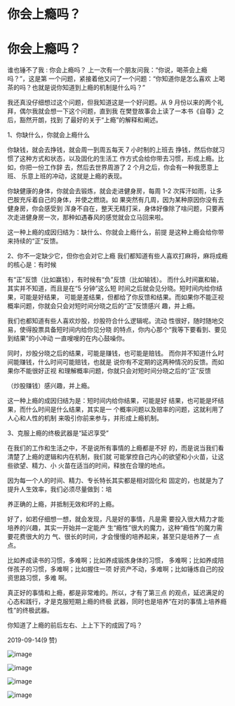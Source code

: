 # 你会上瘾吗？

# 你会上瘾吗？

谁也锤不了我 : 你会上瘾吗？ 上一次有一个朋友问我：“你说，喝茶会上瘾吗？”，这是第 一个问题，紧接着他又问了一个问题：“你知道你是怎么喜欢 上喝茶的吗？也就是说你知道到上瘾的机制是什么吗？”

我还真没仔细想过这个问题，但我知道这是一个好问题。从 9 月份以来的两个礼拜，偶尔我就会想一下这个问题，直到我 在樊登故事会上读了一本书《自尊》之后，豁然开朗，找到 了最好的关于“上瘾”的解释和阐述。

1、你缺什么，你就会上瘾什么

你缺钱，就会去挣钱，就会周一到周五每天 7 小时制的上班去 挣钱，然后你就习惯了这种方式和状态，以及固化的生活工 作方式会给你带去习惯，形成上瘾。比如，你把一份工作辞 去，然后去世界周游了 2 个月之后，你会有一种我愿意上班、 乐意上班的冲动，这就是上瘾的表现。

你缺健康的身体，你就会去锻炼，就会走进健身房，每周 1-2 次挥汗如雨，让多巴胺充斥着自己的身体，并使之燃烧。如 果突然有几周，因为某种原因你没有去健身房，你会感受到 浑身不自在，整天无精打采，身体好像除了啥问题，只要再 次走进健身房一次，那种如遇春风的感觉就会立马回来啦。

这一种上瘾的成因归结为：缺什么、你就会上瘾什么，前提 是这种上瘾会给你带来持续的“正”反馈。

2、你不一定缺少它，但你也会对它上瘾 我们都知道有些人喜欢打麻将，麻将成瘾的核心是：有时候

有“正”反馈（比如赢钱），有时候有“负”反馈（比如输钱）。 而什么时间赢和输，其实并不知道，而且是在“5 分钟”这么短 时间之后就会见分晓。短时间内给你结果，可能是好结果， 可能是差结果，但都给了你反馈和结果。而如果你不能正视 概率问题，你就会只会对短时间分晓之后的“正”反馈感兴 趣，并上瘾。

我们也都知道有些人喜欢炒股，炒股符合什么逻辑呢。流动 性很好，随时随地交易，使得股票具备短时间内给你见分晓 的特点，你内心那个“我等下要看到、要见到结果”的小冲动 一直嗖嗖的在内心鼓噪你。

同时，炒股分晓之后的结果，可能是赚钱，也可能是赔钱。 而你并不知道什么时间能赚钱，什么时间可能赔钱，也就是 说你有不定期的这两种情况的反馈。而如果你不能很好正视 和理解概率问题，你就只会对短时间分晓之后的“正”反馈

（炒股赚钱）感兴趣，并上瘾。

这一种上瘾的成因归结为是：短时间内给你结果，可能是好 结果，也可能是坏结果，而什么时间是什么结果，其实是一 个概率问题以及赔率的问题，这就利用了人心和人性的机制 来吸引你前来参与，并形成上瘾机制。

3、克服上瘾的终极武器是“延迟享受”

在我们的工作和生活之中，不是说所有事情的上瘾都是不好 的，而是说当我们看清楚了上瘾的逻辑和内在机制，我们就 可能掌控自己内心的欲望和小火苗，让这些欲望、精力、小 火苗在适当的时间，释放在合理的地点。

因为每一个人的时间、精力、专长特长其实都是相对固化和 固定的，也就是为了提升人生效率，我们必须尽量做到：培

养正确的上瘾，并抵制无效和坏的上瘾。

好了，如若仔细想一想，就会发现，凡是好的事情，凡是需 要投入很大精力才能培养的兴趣，其实一开始并一定能产 生“瘾性”很大的魔力，这种“瘾性”的魔力需要花费很大的力 气、很长的时间，才会慢慢的培养起来，甚至只是培养了一 点点。

比如养成读书的习惯，多难啊；比如养成锻炼身体的习惯， 多难啊；比如养成陪伴孩子的习惯，多难啊；比如握住一项 好资产不动，多难啊；比如锤炼自己的投资思路习惯，多难 啊。

真正好的事情和上瘾，都是非常难的。所以，才有了第三点 的观点，延迟满足的心态和践行，才是克服短期上瘾的终极 武器，同时也是培养“在对的事情上培养瘾性”的终极武器。

你知道了上瘾的前后左右、上上下下的成因了吗？

2019-09-14(9 赞)

![image](img/Image_0039.png)

![image](img/Image_0049.png)

![image](img/Image_0059.png)

![image](img/Image_0069.png)